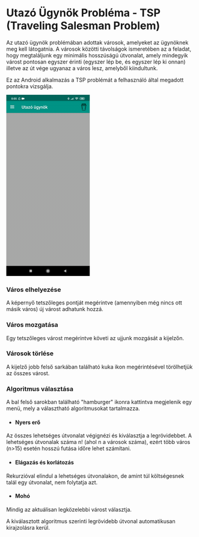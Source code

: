 # Utazó Ügynök Probléma - TSP (Traveling Salesman Problem)

Az utazó ügynök problémában adottak városok, amelyeket az ügynöknek meg kell látogatnia. A városok közötti távolságok ismeretében az a feladat, hogy megtaláljunk egy minimális hosszúságú útvonalat, amely mindegyik várost pontosan egyszer érinti (egyszer lép be, és egyszer lép ki onnan) illetve az út vége ugyanaz a város lesz, amelyből kiindultunk. 

Ez az Android alkalmazás a TSP problémát a felhasználó által megadott pontokra vizsgálja.

![Utazo ugynok demo](demo/demo.gif)

### Város elhelyezése
A képernyő tetszőleges pontját megérintve (amennyiben még nincs ott másik város) új várost adhatunk hozzá.
### Város mozgatása
Egy tetszőleges várost megérintve követi az ujjunk mozgását a kijelzőn.
### Városok törlése
A kijelző jobb felső sarkában található kuka ikon megérintésével törölhetjük az összes várost.
### Algoritmus választása
A bal felső sarokban található "hamburger" ikonra kattintva megjelenik egy menü, mely a választható algoritmusokat tartalmazza.
  - #### Nyers erő
  Az összes lehetséges útvonalat végignézi és kiválasztja a legrövidebbet. A lehetséges útvonalak száma n! (ahol n a városok száma), ezért több város (n>15) esetén hosszú futása időre lehet számítani.
  - #### Elágazás és korlátozás
  Rekurzióval elindul a lehetséges útvonalakon, de amint túl költségesnek talál egy útvonalat, nem folytatja azt.
  - #### Mohó
  Mindig az aktuálisan legközelebbi várost választja.

A kiválasztott algoritmus szerinti legrövidebb útvonal automatikusan kirajzolásra kerül.
